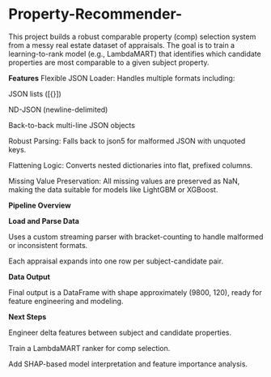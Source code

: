 # Property-Recommender-

This project builds a robust comparable property (comp) selection system from a messy real estate dataset of appraisals. The goal is to train a learning-to-rank model (e.g., LambdaMART) that identifies which candidate properties are most comparable to a given subject property.

**Features**
Flexible JSON Loader: Handles multiple formats including:

JSON lists ([{}])

ND-JSON (newline-delimited)

Back-to-back multi-line JSON objects

Robust Parsing: Falls back to json5 for malformed JSON with unquoted keys.

Flattening Logic: Converts nested dictionaries into flat, prefixed columns.

Missing Value Preservation: All missing values are preserved as NaN, making the data suitable for models like LightGBM or XGBoost.

**Pipeline Overview**

**Load and Parse Data**

Uses a custom streaming parser with bracket-counting to handle malformed or inconsistent formats.

Each appraisal expands into one row per subject-candidate pair.

**Data Output**

Final output is a DataFrame with shape approximately (9800, 120), ready for feature engineering and modeling.

**Next Steps**

Engineer delta features between subject and candidate properties.

Train a LambdaMART ranker for comp selection.

Add SHAP-based model interpretation and feature importance analysis.
